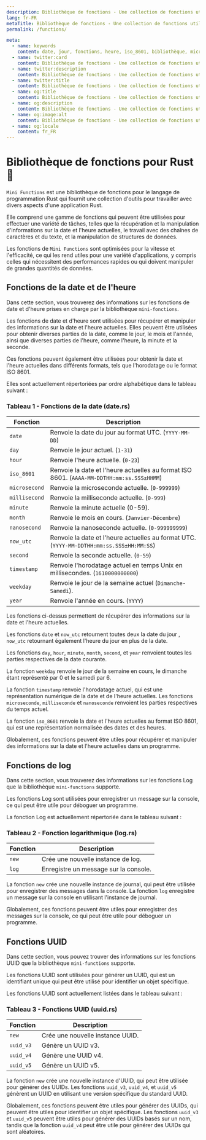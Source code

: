 ```yaml
---
description: Bibliothèque de fonctions - Une collection de fonctions utiles pour travailler avec divers aspects d'un programme Rust.
lang: fr-FR
metaTitle: Bibliothèque de fonctions - Une collection de fonctions utiles pour travailler avec divers aspects d'un programme Rust.
permalink: /functions/

meta:
  - name: keywords
    content: date, jour, fonctions, heure, iso_8601, bibliothèque, microseconde, milliseconde, mini-fonctions, minute, mois, nanoseconde, now_utc, rouille, seconde, heure, timestamp, utc, jour de la semaine, année
  - name: twitter:card
    content: Bibliothèque de fonctions - Une collection de fonctions utiles pour travailler avec divers aspects d'un programme Rust.
  - name: twitter:description
    content: Bibliothèque de fonctions - Une collection de fonctions utiles pour travailler avec divers aspects d'un programme Rust.
  - name: twitter:title
    content: Bibliothèque de fonctions - Une collection de fonctions utiles pour travailler avec divers aspects d'un programme Rust.
  - name: og:title
    content: Bibliothèque de fonctions - Une collection de fonctions utiles pour travailler avec divers aspects d'un programme Rust.
  - name: og:description
    content: Bibliothèque de fonctions - Une collection de fonctions utiles pour travailler avec divers aspects d'un programme Rust.
  - name: og:image:alt
    content: Bibliothèque de fonctions - Une collection de fonctions utiles pour travailler avec divers aspects d'un programme Rust.
  - name: og:locale
    content: fr_FR
---
```


# Bibliothèque de fonctions pour Rust 🦀

`Mini Functions` est une bibliothèque de fonctions pour le langage de
programmation Rust qui fournit une collection d'outils pour travailler
avec divers aspects d'une application Rust.

 Elle comprend une gamme de fonctions qui peuvent être utilisées pour
 effectuer une variété de tâches, telles que la récupération et la
 manipulation d'informations sur la date et l'heure actuelles, le
 travail avec des chaînes de caractères et du texte, et la manipulation
 de structures de données.

 Les fonctions de `Mini Functions` sont optimisées pour la vitesse et
 l'efficacité, ce qui les rend utiles pour une variété d'applications,
 y compris celles qui nécessitent des performances rapides ou qui
 doivent manipuler de grandes quantités de données.

## Fonctions de la date et de l'heure

Dans cette section, vous trouverez des informations sur les fonctions de
date et d'heure prises en charge par la bibliothèque `mini-fonctions`.

Les fonctions de date et d'heure sont utilisées pour récupérer et
manipuler des informations sur la date et l'heure actuelles. Elles
peuvent être utilisées pour obtenir diverses parties de la date, comme
le jour, le mois et l'année, ainsi que diverses parties de l'heure,
comme l'heure, la minute et la seconde.

Ces fonctions peuvent également être utilisées pour obtenir la date et
l'heure actuelles dans différents formats, tels que l'horodatage ou le
format ISO 8601.

Elles sont actuellement répertoriées par ordre alphabétique dans le
tableau suivant :

### Tableau 1 - Fonctions de la date (date.rs)

| Fonction | Description |
| -------- | ----------- |
| `date` | Renvoie la date du jour au format UTC. (`YYYY-MM-DD`) |
| `day` | Renvoie le jour actuel. (`1-31`) |
| `hour` | Renvoie l'heure actuelle. (`0-23`) |
| `iso_8601` | Renvoie la date et l'heure actuelles au format ISO 8601. (`AAAA-MM-DDTHH:mm:ss.SSS±HHMM`) |
| `microsecond` | Renvoie la microseconde actuelle. (`0-999999`) |
| `millisecond` | Renvoie la milliseconde actuelle. (`0-999`) |
| `minute` | Renvoie la minute actuelle (0-59).
| `month` | Renvoie le mois en cours. (`Janvier-Décembre`) |
| `nanosecond` | Renvoie la nanoseconde actuelle. (`0-999999999`) |
| `now_utc` | Renvoie la date et l'heure actuelles au format UTC. (`YYYY-MM-DDTHH:mm:ss.SSS±HH:MM:SS`) | |
| `second` | Renvoie la seconde actuelle. (`0-59`) |
| `timestamp` | Renvoie l'horodatage actuel en temps Unix en millisecondes. (`1610000000000`) |
| `weekday` | Renvoie le jour de la semaine actuel (`Dimanche-Samedi`).
| `year` | Renvoie l'année en cours. (`YYYY`) |

Les fonctions ci-dessus permettent de récupérer des informations sur la
date et l'heure actuelles.

Les fonctions `date` et `now_utc` retournent toutes deux la date du jour
, `now_utc` retournant également l'heure du jour en plus de la date.

Les fonctions `day`, `hour`, `minute`, `month`, `second`, et `year`
renvoient toutes les parties respectives de la date courante.

La fonction `weekday` renvoie le jour de la semaine en cours, le
dimanche étant représenté par 0 et le samedi par 6.

La fonction `timestamp` renvoie l'horodatage actuel, qui est une
représentation numérique de la date et de l'heure actuelles. Les
fonctions `microseconde`, `milliseconde` et `nanoseconde` renvoient les
parties respectives du temps actuel.

La fonction `iso_8601` renvoie la date et l'heure actuelles au format
ISO 8601, qui est une représentation normalisée des dates et des heures.

Globalement, ces fonctions peuvent être utiles pour récupérer et
manipuler des informations sur la date et l'heure actuelles dans un
programme.

## Fonctions de log

Dans cette section, vous trouverez des informations sur les fonctions
Log que la bibliothèque `mini-functions` supporte.

Les fonctions Log sont utilisées pour enregistrer un message sur la
console, ce qui peut être utile pour déboguer un programme.

La fonction Log est actuellement répertoriée dans le tableau suivant :

### Tableau 2 - Fonction logarithmique (log.rs)

| Fonction | Description |
| -------- | ----------- |
| `new` | Crée une nouvelle instance de log. |
| `log` | Enregistre un message sur la console. |

La fonction `new` crée une nouvelle instance de journal, qui peut être
utilisée pour enregistrer des messages dans la console. La fonction
`log` enregistre un message sur la console en utilisant l'instance de
journal.

Globalement, ces fonctions peuvent être utiles pour enregistrer des
messages sur la console, ce qui peut être utile pour déboguer un
programme.

## Fonctions UUID

Dans cette section, vous pouvez trouver des informations sur les
fonctions UUID que la bibliothèque `mini-functions` supporte.

Les fonctions UUID sont utilisées pour générer un UUID, qui est un
identifiant unique qui peut être utilisé pour identifier un objet
spécifique.

Les fonctions UUID sont actuellement listées dans le tableau suivant :

### Tableau 3 - Fonctions UUID (uuid.rs)

| Fonction | Description |
| -------- | ----------- |
| `new` | Crée une nouvelle instance UUID. |
| `uuid_v3` | Génère un UUID v3. |
| `uuid_v4` | Génère une UUID v4. |
| `uuid_v5` | Génère un UUID v5. |

La fonction `new` crée une nouvelle instance d'UUID, qui peut être
utilisée pour générer des UUIDs. Les fonctions `uuid_v3`, `uuid_v4`, et
`uuid_v5` génèrent un UUID en utilisant une version spécifique du
standard UUID.

Globalement, ces fonctions peuvent être utiles pour générer des UUIDs,
qui peuvent être utiles pour identifier un objet spécifique. Les
fonctions `uuid_v3` et `uuid_v5` peuvent être utiles pour générer des
UUIDs basés sur un nom, tandis que la fonction `uuid_v4` peut être
utile pour générer des UUIDs qui sont aléatoires.
